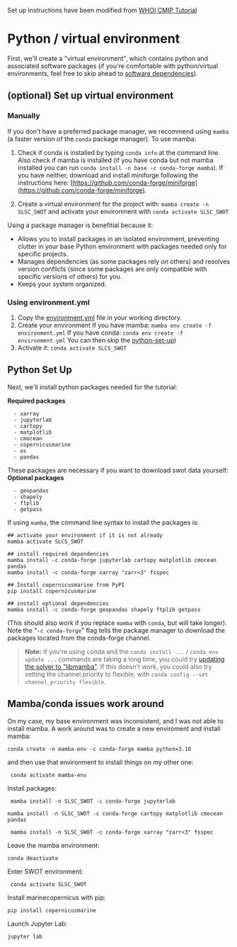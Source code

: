 Set up instructions have been modified from [WHOI CMIP Tutorial](https://theo.earth/whoi-climate-tutorial_2025/pages/setup/setup_venv.html)

# Python / virtual environment
First, we'll create a "virtual environment", which contains python and associated software packages (if you're comfortable with python/virtual environments, feel free to skip ahead to [software dependencies](#python-set-up)). 

## (optional) Set up virtual environment
### Manually
If you don't have a preferred package manager, we recommend using ```mamba``` (a faster version of the ```conda``` package manager). To use mamba:
1. Check if conda is installed by typing ```conda info``` at the command line. Also check if mamba is installed (if you have conda but not mamba installed you can run ```conda install -n base -c conda-forge mamba```). If you have neither, download and install miniforge following the instructions here: [https://github.com/conda-forge/miniforge](https://github.com/conda-forge/miniforge).

2. Create a virtual environment for the project with: ```mamba create -n SLSC_SWOT``` and activate your environment with ```conda activate SLSC_SWOT```

Using a package manager is benefitial because it:
- Allows you to install packages in an isolated environment, preventing clutter in your base Python environment with packages needed only for specific projects.
- Manages dependencies (as some packages rely on others) and resolves version conflicts (since some packages are only compatible with specific versions of others) for you.
- Keeps your system organized.

### Using environment.yml
1. Copy the [environment.yml](https://github.com/carocamargo/SLSC_SWOT/blob/main/environment.yml) file in your working directory.
2. Create your environment
  If you have mamba:
  ```mamba env create -f environment.yml```
  If you have conda:
  ```conda env create -f environment.yml```
You can then skip the [python-set-up](#python-set-up))
4. Activate it:
```conda activate SLCS_SWOT```

## Python Set Up
Next, we'll install python packages needed for the tutorial:

**Required packages**
```
  - xarray  
  - jupyterlab
  - cartopy
  - matplotlib
  - cmocean
  - copernicusmarine
  - os
  - pandas
```

These packages are necessary if you want to download swot data yourself:
**Optional packages**
```
  - geopandas
  - shapely
  - ftplib
  - getpass
```

If using ```mamba```, the command line syntax to install the packages is:
```
## activate your environment if it is not already
mamba activate SLCS_SWOT

## install required dependencies
mamba install -c conda-forge jupyterlab cartopy matplotlib cmocean pandas
mamba install -c conda-forge xarray "zarr<3" fsspec

## Install copernicusmarine from PyPI
pip install copernicusmarine

## install optional dependencies
mamba install -c conda-forge geopandas shapely ftplib getpass
```

(This should also work if you replace ```mamba``` with ```conda```, but will take longer). Note the "```-c conda-forge```" flag tells the package manager to download the packages located from the conda-forge channel. 

> **Note:**
If you're using conda and the ```conda install ...``` / ```conda env update ...``` commands are taking a long time, you could try [updating the solver to "libmamba"](https://www.anaconda.com/blog/a-faster-conda-for-a-growing-community).
If this doesn't work, you could also try setting the channel priority to flexible, with ```conda config --set channel_priority flexible```.

## Mamba/conda issues work around
On my case, my base environment was inconsistent, and I was not able to install mamba. A work around was to create a new enviroment and install mamba:

```conda create -n mamba-env -c conda-forge mamba python=3.10```

and then use that environment to install things on my other one:

``` conda activate mamba-env```

Install packages:

``` mamba install -n SLSC_SWOT -c conda-forge jupyterlab```

```mamba install -n SLSC_SWOT -c conda-forge cartopy matplotlib cmocean pandas```

``` mamba install -n SLSC_SWOT -c conda-forge xarray "zarr<3" fsspec```

Leave the mamba environment:

``` conda deactivate ```

Enter SWOT environment:

```  conda activate SLSC_SWOT ```

Install marinecopernicus with pip:

```pip install copernicusmarine  ```

Launch Jupyter Lab:

```jupyter lab```
